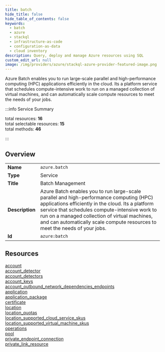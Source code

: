 ```yaml
---
title: batch
hide_title: false
hide_table_of_contents: false
keywords:
  - batch
  - azure
  - stackql
  - infrastructure-as-code
  - configuration-as-data
  - cloud inventory
description: Query, deploy and manage Azure resources using SQL
custom_edit_url: null
image: /img/providers/azure/stackql-azure-provider-featured-image.png
---
```


Azure Batch enables you to run large-scale parallel and high-performance computing (HPC) applications efficiently in the cloud. Its a platform service that schedules compute-intensive work to run on a managed collection of virtual machines, and can automatically scale compute resources to meet the needs of your jobs.  
    
:::info Service Summary

<div class="row">
<div class="providerDocColumn">
<span>total resources:&nbsp;<b>16</b></span><br />
<span>total selectable resources:&nbsp;<b>15</b></span><br />
<span>total methods:&nbsp;<b>46</b></span><br />
</div>
</div>

:::

## Overview
<table><tbody>
<tr><td><b>Name</b></td><td><code>azure.batch</code></td></tr>
<tr><td><b>Type</b></td><td>Service</td></tr>
<tr><td><b>Title</b></td><td>Batch Management</td></tr>
<tr><td><b>Description</b></td><td>Azure Batch enables you to run large-scale parallel and high-performance computing (HPC) applications efficiently in the cloud. Its a platform service that schedules compute-intensive work to run on a managed collection of virtual machines, and can automatically scale compute resources to meet the needs of your jobs.</td></tr>
<tr><td><b>Id</b></td><td><code>azure:batch</code></td></tr>
</tbody></table>

## Resources
<div class="row">
<div class="providerDocColumn">
<a href="/providers/azure/batch/account/">account</a><br />
<a href="/providers/azure/batch/account_detector/">account_detector</a><br />
<a href="/providers/azure/batch/account_detectors/">account_detectors</a><br />
<a href="/providers/azure/batch/account_keys/">account_keys</a><br />
<a href="/providers/azure/batch/account_outbound_network_dependencies_endpoints/">account_outbound_network_dependencies_endpoints</a><br />
<a href="/providers/azure/batch/application/">application</a><br />
<a href="/providers/azure/batch/application_package/">application_package</a><br />
<a href="/providers/azure/batch/certificate/">certificate</a><br />
</div>
<div class="providerDocColumn">
<a href="/providers/azure/batch/location/">location</a><br />
<a href="/providers/azure/batch/location_quotas/">location_quotas</a><br />
<a href="/providers/azure/batch/location_supported_cloud_service_skus/">location_supported_cloud_service_skus</a><br />
<a href="/providers/azure/batch/location_supported_virtual_machine_skus/">location_supported_virtual_machine_skus</a><br />
<a href="/providers/azure/batch/operations/">operations</a><br />
<a href="/providers/azure/batch/pool/">pool</a><br />
<a href="/providers/azure/batch/private_endpoint_connection/">private_endpoint_connection</a><br />
<a href="/providers/azure/batch/private_link_resource/">private_link_resource</a><br />
</div>
</div>
